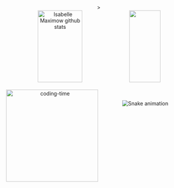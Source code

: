 <div align="center">  
  <p[![Typing SVG](https://readme-typing-svg.demolab.com?font=Fira+Code&size=21&pause=999&color=F73C36&center=verdadeiro&vCenter=falso&repeat=verdadeiro&random=falso&width=446&lines=Ol%C3%A1%2C+me+chamo+Isabelle;Desenvolvedora+Python)](https://git.io/typing-svg)></p>>
  </div>

<div align="center">  
  <img width="49%" height="195px" src="https://github-readme-stats.vercel.app/api?username=Isabelle-maximow&show_icons=true&count_private=true&hide_border=true&title_color=5d5fe8&icon_color=5d5fe8&text_color=c9d1d9&bg_color=0d1117" alt="Isabelle Maximow github stats" /> 
  <img width="41%" height="195px" src="https://github-readme-stats.vercel.app/api/top-langs/?username=Isabelle-maximow&layout=compact&hide_border=true&title_color=5d5fe8&text_color=5d5fe8&bg_color=0d1117" />
</div>



   
<div align="center"> 
 <div style="display: inline_block"><br>
    <img align="left" height="250" alt="coding-time" src="devGif.gif">

  

 </div>
<div>

##


![Snake animation](https://github.com/LuigiGF/LuigiGF/blob/output/github-contribution-grid-snake.svg)

  

